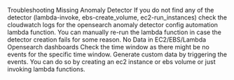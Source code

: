 Troubleshooting
Missing Anomaly Detector
If you do not find any of the detector (lambda-invoke, ebs-create_volume, ec2-run_instances) check the cloudwatch logs for the opensearch anomaly detector config automation lambda function.
You can manually re-run the lambda function in case the detector creation fails for some reason.
No Data in EC2/EBS/Lambda Opensearch dashboards
Check the time window as there might be no events for the specific time window.
Generate custom data by triggering the events. You can do so by creating an ec2 instance or ebs volume or just invoking lambda functions.
